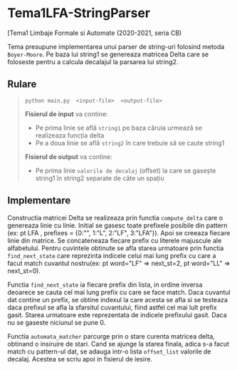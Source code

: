 # Tema1LFA-StringParser
[Tema1 Limbaje Formale si Automate (2020-2021, seria CB) 


Tema presupune implementarea unui parser de string-uri folosind metoda ```Boyer-Moore```.
Pe baza lui string1 se genereaza matricea Delta care se foloseste pentru a calcula
decalajul la parsarea lui string2.

## Rulare
> ```shell
> python main.py  <input-file>  <output-file>
> ```
> **Fisierul de input** va contine:
>  - Pe prima linie se află ```string1``` pe baza căruia urmează se realizeaza funcția delta
>  - Pe a doua linie se află ```string2``` în care trebuie să se caute string1
>  
> **Fisierul de output** va contine:
>  - Pe prima linie ```valorile de decalaj``` (offset) la care se gasește string1 în string2
>    separate de câte un spațiu
    
## Implementare
Constructia matricei Delta se realizeaza prin functia ```compute_delta``` care o
genereaza linie cu linie. Initial se gasesc toate prefixele posibile din pattern
(ex: pt LFA , prefixes = {0:"", 1:"L", 2:"LF", 3:"LFA"}). Apoi se creeaza fiecare linie din matrice. 
Se concateneaza fiecare prefix cu literele majuscule ale alfabetului. Pentru cuvintele obtinute se afla starea urmatoare
prin functia ```find_next_state``` care reprezinta indicele celui mai lung prefix cu care a
facut match cuvantul nostru(ex: pt word="LF" => next_st=2, pt word="LL" => next_st=0).

Functia ```find_next_state``` ia fiecare prefix din lista, in ordine inversa deoarece se
cauta cel mai lung prefix cu care se face match. Daca cuvantul dat contine un prefix,
se obtine indexul la care acesta se afla si se testeaza daca prefixul se afla la
sfarsitul cuvantului, fiind astfel cel mai lult prefix gasit. Starea urmatoare este
reprezentata de indicele prefixului gasit. Daca nu se gaseste niciunul se pune 0.

Functia ```automata_matcher``` parcurge prin o
stare curenta matricea delta, obtinand o insiruire de stari. Cand se ajunge la starea
finala, adica s-a facut match cu pattern-ul dat, se adauga intr-o lista ```offset_list```
valorile de decalaj. Acestea se scriu apoi in fisierul de iesire.
